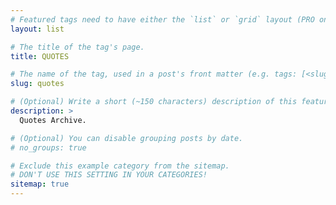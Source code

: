 ```yaml
---
# Featured tags need to have either the `list` or `grid` layout (PRO only).
layout: list

# The title of the tag's page.
title: QUOTES

# The name of the tag, used in a post's front matter (e.g. tags: [<slug>]).
slug: quotes

# (Optional) Write a short (~150 characters) description of this featured tag.
description: >
  Quotes Archive.

# (Optional) You can disable grouping posts by date.
# no_groups: true

# Exclude this example category from the sitemap.
# DON'T USE THIS SETTING IN YOUR CATEGORIES!
sitemap: true
---
```

